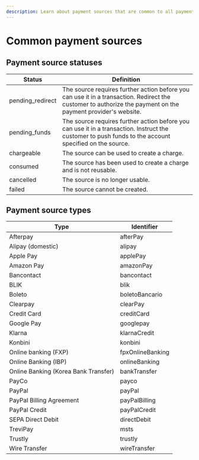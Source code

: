 ```yaml
---
description: Learn about payment sources that are common to all payment methods.
---
```


# Common payment sources

## Payment source statuses

| Status            | Definition                                                                                                                                                   |
| ----------------- | ------------------------------------------------------------------------------------------------------------------------------------------------------------ |
| pending\_redirect | The source requires further action before you can use it in a transaction. Redirect the customer to authorize the payment on the payment provider's website. |
| pending\_funds    | The source requires further action before you can use it in a transaction. Instruct the customer to push funds to the account specified on the source.       |
| chargeable        | The source can be used to create a charge.                                                                                                                   |
| consumed          | The source has been used to create a charge and is not reusable.                                                                                             |
| cancelled         | The source is no longer usable.                                                                                                                              |
| failed            | The source cannot be created.                                                                                                                                |

## Payment source types <a href="#payment-source-types" id="payment-source-types"></a>

| Type                                 | Identifier       |
| ------------------------------------ | ---------------- |
| Afterpay                             | afterPay         |
| Alipay (domestic)                    | alipay           |
| Apple Pay                            | applePay         |
| Amazon Pay                           | amazonPay        |
| Bancontact                           | bancontact       |
| BLIK                                 | blik             |
| Boleto                               | boletoBancario   |
| Clearpay                             | clearPay         |
| Credit Card                          | creditCard       |
| Google Pay                           | googlepay        |
| Klarna                               | klarnaCredit     |
| Konbini                              | konbini          |
| Online banking (FXP)                 | fpxOnlineBanking |
| Online Banking (IBP)                 | onlineBanking    |
| Online Banking (Korea Bank Transfer) | bankTransfer     |
| PayCo                                | payco            |
| PayPal                               | payPal           |
| PayPal Billing Agreement             | payPalBilling    |
| PayPal Credit                        | payPalCredit     |
| SEPA Direct Debit                    | directDebit      |
| TreviPay                             | msts             |
| Trustly                              | trustly          |
| Wire Transfer                        | wireTransfer     |

